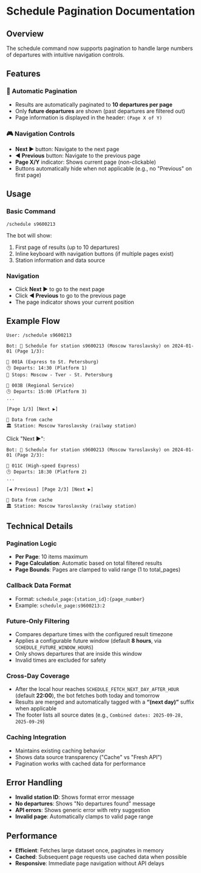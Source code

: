 # Schedule Pagination Documentation

## Overview

The schedule command now supports pagination to handle large numbers of departures with intuitive navigation controls.

## Features

### 🔄 Automatic Pagination

- Results are automatically paginated to **10 departures per page**
- Only **future departures** are shown (past departures are filtered out)
- Page information is displayed in the header: `(Page X of Y)`

### 🎮 Navigation Controls

- **Next ▶️** button: Navigate to the next page
- **◀️ Previous** button: Navigate to the previous page
- **Page X/Y** indicator: Shows current page (non-clickable)
- Buttons automatically hide when not applicable (e.g., no "Previous" on first page)

## Usage

### Basic Command

```
/schedule s9600213
```

The bot will show:

1. First page of results (up to 10 departures)
2. Inline keyboard with navigation buttons (if multiple pages exist)
3. Station information and data source

### Navigation

- Click **Next ▶️** to go to the next page
- Click **◀️ Previous** to go to the previous page
- The page indicator shows your current position

## Example Flow

```
User: /schedule s9600213

Bot: 📅 Schedule for station s9600213 (Moscow Yaroslavsky) on 2024-01-01 (Page 1/3):

🚂 001A (Express to St. Petersburg)
🕒 Departs: 14:30 (Platform 1)
📍 Stops: Moscow - Tver - St. Petersburg

🚂 003B (Regional Service)
🕒 Departs: 15:00 (Platform 3)
...

[Page 1/3] [Next ▶️]

💾 Data from cache
🏛️ Station: Moscow Yaroslavsky (railway station)
```

Click "Next ▶️":

```
Bot: 📅 Schedule for station s9600213 (Moscow Yaroslavsky) on 2024-01-01 (Page 2/3):

🚂 011C (High-speed Express)
🕒 Departs: 18:30 (Platform 2)
...

[◀️ Previous] [Page 2/3] [Next ▶️]

💾 Data from cache
🏛️ Station: Moscow Yaroslavsky (railway station)
```

## Technical Details

### Pagination Logic

- **Per Page**: 10 items maximum
- **Page Calculation**: Automatic based on total filtered results
- **Page Bounds**: Pages are clamped to valid range (1 to total_pages)

### Callback Data Format

- Format: `schedule_page:{station_id}:{page_number}`
- Example: `schedule_page:s9600213:2`

### Future-Only Filtering

- Compares departure times with the configured result timezone
- Applies a configurable future window (default **8 hours**, via `SCHEDULE_FUTURE_WINDOW_HOURS`)
- Only shows departures that are inside this window
- Invalid times are excluded for safety

### Cross-Day Coverage

- After the local hour reaches `SCHEDULE_FETCH_NEXT_DAY_AFTER_HOUR` (default **22:00**), the bot fetches both today and tomorrow
- Results are merged and automatically tagged with a **“(next day)”** suffix when applicable
- The footer lists all source dates (e.g., `Combined dates: 2025-09-28, 2025-09-29`)

### Caching Integration

- Maintains existing caching behavior
- Shows data source transparency ("Cache" vs "Fresh API")
- Pagination works with cached data for performance

## Error Handling

- **Invalid station ID**: Shows format error message
- **No departures**: Shows "No departures found" message
- **API errors**: Shows generic error with retry suggestion
- **Invalid page**: Automatically clamps to valid page range

## Performance

- **Efficient**: Fetches large dataset once, paginates in memory
- **Cached**: Subsequent page requests use cached data when possible
- **Responsive**: Immediate page navigation without API delays